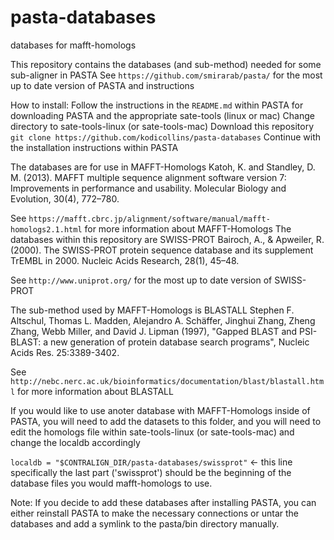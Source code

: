 # pasta-databases
databases for mafft-homologs

This repository contains the databases (and sub-method) needed for some sub-aligner in PASTA
See `https://github.com/smirarab/pasta/` for the most up to date version of PASTA and instructions

How to install:
Follow the instructions in the `README.md` within PASTA for downloading PASTA and the appropriate sate-tools (linux or mac)
Change directory to sate-tools-linux (or sate-tools-mac)
Download this repository `git clone https://github.com/kodicollins/pasta-databases`
Continue with the installation instructions within PASTA

The databases are for use in MAFFT-Homologs
Katoh, K. and Standley, D. M. (2013). MAFFT multiple sequence alignment software
version 7: Improvements in performance and usability. Molecular Biology and
Evolution, 30(4), 772–780.

See `https://mafft.cbrc.jp/alignment/software/manual/mafft-homologs2.1.html` for more information about MAFFT-Homologs
The databases within this repository are SWISS-PROT
Bairoch, A., & Apweiler, R. (2000). 
The SWISS-PROT protein sequence database and its supplement TrEMBL in 2000. 
Nucleic Acids Research, 28(1), 45–48.

See `http://www.uniprot.org/` for the most up to date version of SWISS-PROT

The sub-method used by MAFFT-Homologs is BLASTALL
Stephen F. Altschul, Thomas L. Madden, Alejandro A. Schäffer, Jinghui Zhang, Zheng Zhang, Webb Miller, and David J. Lipman (1997), 
"Gapped BLAST and PSI-BLAST: a new generation of protein database search programs", 
Nucleic Acids Res. 25:3389-3402.

See `http://nebc.nerc.ac.uk/bioinformatics/documentation/blast/blastall.html` for more information about BLASTALL

If you would like to use anoter database with MAFFT-Homologs inside of PASTA, you will need to add the datasets to this folder,
and you will need to edit the homologs file within sate-tools-linux (or sate-tools-mac) and change the localdb accordingly

`localdb = "$CONTRALIGN_DIR/pasta-databases/swissprot"` <- this line specifically
the last part ('swissprot') should be the beginning of the database files you would mafft-homologs to use.

Note:
If you decide to add these databases after installing PASTA, you can either reinstall PASTA to make the necessary connections or untar the databases and add a symlink to the pasta/bin directory manually.
